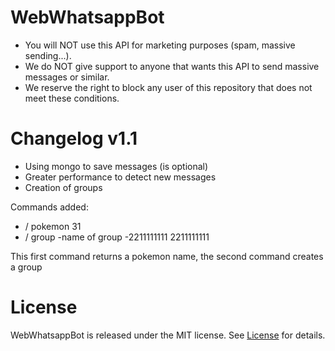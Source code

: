 # WebWhatsappBot

- You will NOT use this API for marketing purposes (spam, massive sending...).
- We do NOT give support to anyone that wants this API to send massive messages or similar.
- We reserve the right to block any user of this repository that does not meet these conditions.

# Changelog v1.1
- Using mongo to save messages (is optional)
- Greater performance to detect new messages
- Creation of groups

Commands added:

- / pokemon 31
- / group -name of group -2211111111 2211111111

This first command returns a pokemon name, the second command creates a group


# License
WebWhatsappBot is released under the MIT license. See [License](https://github.com/ZetDeveloper/WebWhatsappBot/blob/master/LICENSE) for details.
